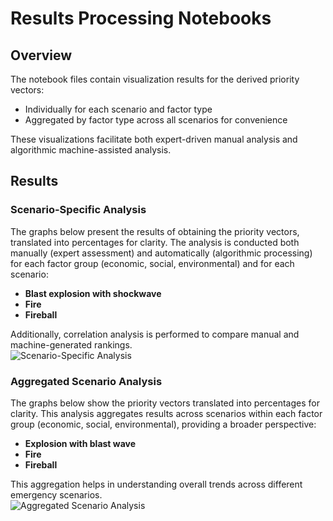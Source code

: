 # **Results Processing Notebooks**  

## **Overview**  
The notebook files contain visualization results for the derived priority vectors:  
- Individually for each scenario and factor type  
- Aggregated by factor type across all scenarios for convenience

These visualizations facilitate both expert-driven manual analysis and algorithmic machine-assisted analysis.  

## **Results**  

### **Scenario-Specific Analysis**  
The graphs below present the results of obtaining the priority vectors, translated into percentages for clarity. The analysis is conducted both manually (expert assessment) and automatically (algorithmic processing) for each factor group (economic, social, environmental) and for each scenario:  
- **Blast explosion with shockwave**  
- **Fire**  
- **Fireball**  

Additionally, correlation analysis is performed to compare manual and machine-generated rankings.  
![Scenario-Specific Analysis](https://github.com/user-attachments/assets/0366f557-97fd-479d-a5d9-8ea1a84bc72c)

### **Aggregated Scenario Analysis**  
The graphs below show the priority vectors translated into percentages for clarity. This analysis aggregates results across scenarios within each factor group (economic, social, environmental), providing a broader perspective:  
- **Explosion with blast wave**  
- **Fire**  
- **Fireball**  

This aggregation helps in understanding overall trends across different emergency scenarios.  
![Aggregated Scenario Analysis](https://github.com/user-attachments/assets/cc12d12b-f9c2-4297-a7f7-03177af440f1)
